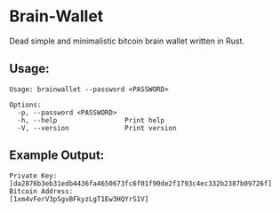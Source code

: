 # Brain-Wallet
Dead simple and minimalistic bitcoin brain wallet written in Rust.

## Usage:
```
Usage: brainwallet --password <PASSWORD>

Options:
  -p, --password <PASSWORD>  
  -h, --help                 Print help
  -V, --version              Print version
```

## Example Output:
```
Private Key:
[da2876b3eb31edb4436fa4650673fc6f01f90de2f1793c4ec332b2387b09726f]
Bitcoin Address:
[1xm4vFerV3pSgvBFkyzLgT1Ew3HQYrS1V]
```
